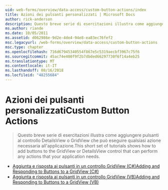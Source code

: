 ```yaml
---
uid: web-forms/overview/data-access/custom-button-actions/index
title: Azioni dei pulsanti personalizzati | Microsoft Docs
author: rick-anderson
description: Questo breve serie di esercitazioni illustra come aggiungere pulsanti al controllo DetailsView o GridView che può eseguire qualsiasi azione necessaria all'applicazione.
ms.author: riande
ms.date: 10/05/2011
ms.assetid: d062986e-9d2e-4de4-94e8-ea83ec76fef2
msc.legacyurl: /web-forms/overview/data-access/custom-button-actions
msc.type: chapter
ms.openlocfilehash: 716d67945340554f867e5c5319aecbf3967c75f6
ms.sourcegitcommit: 45ac74e400f9f2b7dbded66297730f6f14a4eb25
ms.translationtype: MT
ms.contentlocale: it-IT
ms.lasthandoff: 08/16/2018
ms.locfileid: "48255684"
---
```

<a name="custom-button-actions"></a><span data-ttu-id="b676d-103">Azioni dei pulsanti personalizzati</span><span class="sxs-lookup"><span data-stu-id="b676d-103">Custom Button Actions</span></span>
====================
> <span data-ttu-id="b676d-104">Questo breve serie di esercitazioni illustra come aggiungere pulsanti al controllo DetailsView o GridView che può eseguire qualsiasi azione necessaria all'applicazione.</span><span class="sxs-lookup"><span data-stu-id="b676d-104">This short set of tutorials shows how to add buttons to the GridView or DetailsView control that can perform any actions that your application needs.</span></span>


- [<span data-ttu-id="b676d-105">Aggiunta e risposta ai pulsanti in un controllo GridView (C#)</span><span class="sxs-lookup"><span data-stu-id="b676d-105">Adding and Responding to Buttons to a GridView (C#)</span></span>](adding-and-responding-to-buttons-to-a-gridview-cs.md)
- [<span data-ttu-id="b676d-106">Aggiunta e risposta ai pulsanti in un controllo GridView (VB)</span><span class="sxs-lookup"><span data-stu-id="b676d-106">Adding and Responding to Buttons to a GridView (VB)</span></span>](adding-and-responding-to-buttons-to-a-gridview-vb.md)
